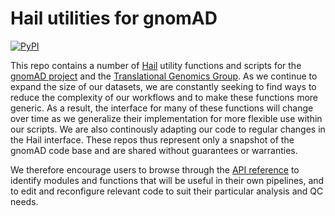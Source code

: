 # Hail utilities for gnomAD

[![PyPI](https://img.shields.io/pypi/v/gnomad)](https://pypi.org/project/gnomad/)

This repo contains a number of [Hail](https://hail.is/) utility functions and scripts for the [gnomAD project](http://gnomad.broadinstitute.org) and the [Translational Genomics Group](https://the-tgg.org). As we continue to expand the size of our datasets, we are constantly seeking to find ways to reduce the complexity of our workflows and to make these functions more generic. As a result, the interface for many of these functions will change over time as we generalize their implementation for more flexible use within our scripts. We are also continously adapting our code to regular changes in the Hail interface. These repos thus represent only a snapshot of the gnomAD code base and are shared without guarantees or warranties.

We therefore encourage users to browse through the [API reference](https://broadinstitute.github.io/gnomad_methods/api_reference/) to identify modules and functions that will be useful in their own pipelines, and to edit and reconfigure relevant code to suit their particular analysis and QC needs.
